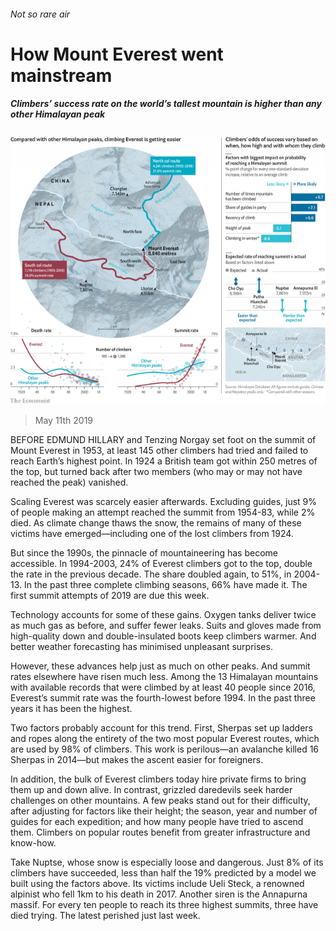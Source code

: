 ###### Not so rare air

# How Mount Everest went mainstream 

##### Climbers’ success rate on the world’s tallest mountain is higher than any other Himalayan peak 

![image](images/20190511_gdc430.png) 

> May 11th 2019 

BEFORE EDMUND HILLARY and Tenzing Norgay set foot on the summit of Mount Everest in 1953, at least 145 other climbers had tried and failed to reach Earth’s highest point. In 1924 a British team got within 250 metres of the top, but turned back after two members (who may or may not have reached the peak) vanished. 

Scaling Everest was scarcely easier afterwards. Excluding guides, just 9% of people making an attempt reached the summit from 1954-83, while 2% died. As climate change thaws the snow, the remains of many of these victims have emerged—including one of the lost climbers from 1924. 

But since the 1990s, the pinnacle of mountaineering has become accessible. In 1994-2003, 24% of Everest climbers got to the top, double the rate in the previous decade. The share doubled again, to 51%, in 2004-13. In the past three complete climbing seasons, 66% have made it. The first summit attempts of 2019 are due this week. 

Technology accounts for some of these gains. Oxygen tanks deliver twice as much gas as before, and suffer fewer leaks. Suits and gloves made from high-quality down and double-insulated boots keep climbers warmer. And better weather forecasting has minimised unpleasant surprises. 

However, these advances help just as much on other peaks. And summit rates elsewhere have risen much less. Among the 13 Himalayan mountains with available records that were climbed by at least 40 people since 2016, Everest’s summit rate was the fourth-lowest before 1994. In the past three years it has been the highest. 

Two factors probably account for this trend. First, Sherpas set up ladders and ropes along the entirety of the two most popular Everest routes, which are used by 98% of climbers. This work is perilous—an avalanche killed 16 Sherpas in 2014—but makes the ascent easier for foreigners. 

In addition, the bulk of Everest climbers today hire private firms to bring them up and down alive. In contrast, grizzled daredevils seek harder challenges on other mountains. A few peaks stand out for their difficulty, after adjusting for factors like their height; the season, year and number of guides for each expedition; and how many people have tried to ascend them. Climbers on popular routes benefit from greater infrastructure and know-how. 

Take Nuptse, whose snow is especially loose and dangerous. Just 8% of its climbers have succeeded, less than half the 19% predicted by a model we built using the factors above. Its victims include Ueli Steck, a renowned alpinist who fell 1km to his death in 2017. Another siren is the Annapurna massif. For every ten people to reach its three highest summits, three have died trying. The latest perished just last week. 

